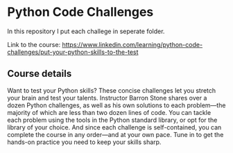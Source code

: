 # Python Code Challenges

In this repository I put each challege in seperate folder.

Link to the course: https://www.linkedin.com/learning/python-code-challenges/put-your-python-skills-to-the-test

## Course details

Want to test your Python skills? These concise challenges let you stretch your brain and test your talents. 
Instructor Barron Stone shares over a dozen Python challenges, as well as his own solutions to each problem—the majority of which are less than two dozen lines of code. 
You can tackle each problem using the tools in the Python standard library, or opt for the library of your choice. 
And since each challenge is self-contained, you can complete the course in any order—and at your own pace. 
Tune in to get the hands-on practice you need to keep your skills sharp.
